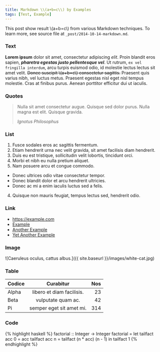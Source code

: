 ```yaml
---
title: Markdown \\(a+b=c\\) by Examples
tags: [Test, Example]
---
```


This post show result \\(a+b=c\\) from various Markdown techniques. To learn more, see source file at `_post/2014-10-14-markdown.md`.


### Text

**Lorem ipsum** dolor sit amet, consectetur adipiscing *elit*. Proin blandit eros sapien, ***pharetra egestas justo pellentesque vel***. Ut rutrum, `ex vel fringilla interdum`, arcu turpis euismod odio, id molestie lectus lectus sit amet velit. <del>Donec suscipit \\(a+b=c\\) consectetur sagittis.</del> Praesent quis varius nibh, vel luctus metus. Praesent egestas nisl eget nisl tempus molestie. Cras at finibus purus. Aenean porttitor efficitur dui ut iaculis.


### Quotes

> Nulla sit amet consectetur augue. Quisque sed dolor purus.
> Nulla magna est elit. Quisque gravida.
>
> <footer><cite>Ignotus Philosophus</cite></footer>


### List

1. Fusce sodales eros ac sagittis fermentum.
  0. Etiam hendrerit urna nec velit gravida, sit amet facilisis diam hendrerit.
  0. Duis eu est tristique, sollicitudin velit lobortis, tincidunt orci.
2. Morbi et nibh eu nulla pretium aliquet.
3. Nam posuere arcu et congue commodo.
  - Donec ultrices odio vitae consectetur tempor.
  - Donec blandit dolor et arcu hendrerit ultricies.
  - Donec ac mi a enim iaculis luctus sed a felis.
4. Quisque non mauris feugiat, tempus lectus sed, hendrerit odio.


### Link

- <https://example.com>
- [Example][]
- [Another Example][Example]
- [Yet Another Example](https://example.com)

[Example]: https://example.com  "haha gotcha!"


### Image

![Caeruleus oculus, cattus albus.]({{ site.baseurl }}/images/white-cat.jpg)


### Table

| Codice | Curabitur                 | Nos |
|:------ |:-------------------------:| ---:|
| Alpha  | libero et diam facilisis. |  23 |
| Beta   | vulputate quam ac.        |  42 |
| Pi     | semper eget sit amet mi.  | 314 |


### Code

{% highlight haskell %}
factorial :: Integer -> Integer
factorial =
    let tailfact acc 0 = acc
        tailfact acc n = tailfact (n * acc) (n - 1)
    in  tailfact 1
{% endhighlight %}
